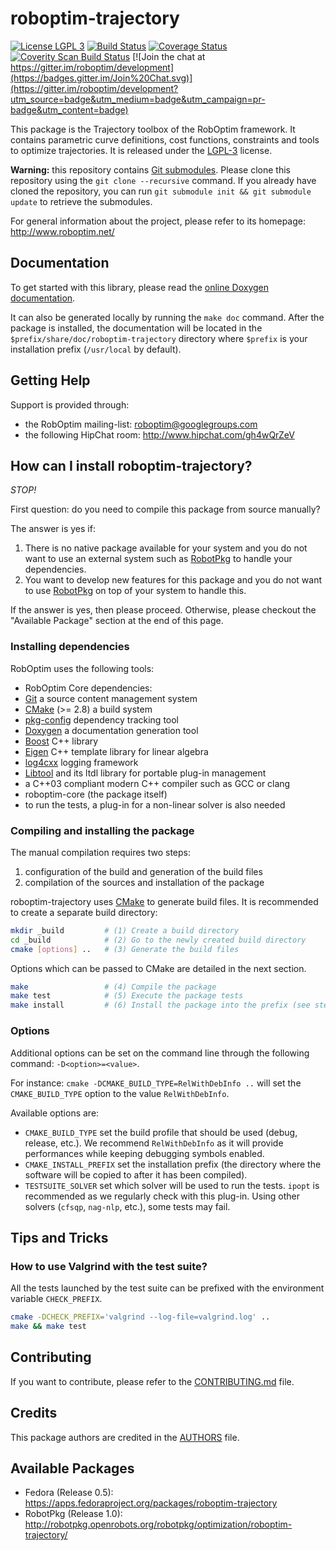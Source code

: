 roboptim-trajectory
===================

[![License LGPL 3][badge-license]](http://www.gnu.org/licenses/lgpl-3.0.txt)
[![Build Status](https://travis-ci.org/roboptim/roboptim-trajectory.png?branch=master)](https://travis-ci.org/roboptim/roboptim-trajectory)
[![Coverage Status](https://coveralls.io/repos/roboptim/roboptim-trajectory/badge.png)](https://coveralls.io/r/roboptim/roboptim-trajectory)
[![Coverity Scan Build Status](https://scan.coverity.com/projects/879/badge.svg)](https://scan.coverity.com/projects/879)
[![Join the chat at https://gitter.im/roboptim/development](https://badges.gitter.im/Join%20Chat.svg)](https://gitter.im/roboptim/development?utm_source=badge&utm_medium=badge&utm_campaign=pr-badge&utm_content=badge)

This package is the Trajectory toolbox of the RobOptim framework. It
contains parametric curve definitions, cost functions, constraints
and tools to optimize trajectories. It is released under the
[LGPL-3](COPYING.LESSER) license.

**Warning:** this repository contains [Git
submodules][git-submodules]. Please clone this repository using the
`git clone --recursive` command. If you already have cloned the
repository, you can run `git submodule init && git submodule update`
to retrieve the submodules.

For general information about the project, please refer to its
homepage: http://www.roboptim.net/


Documentation
-------------

To get started with this library, please read the [online Doxygen
documentation][doxygen-documentation].

It can also be generated locally by running the `make doc`
command. After the package is installed, the documentation will be
located in the `$prefix/share/doc/roboptim-trajectory` directory where
`$prefix` is your installation prefix (`/usr/local` by default).


Getting Help
------------

Support is provided through:
 * the RobOptim mailing-list: roboptim@googlegroups.com
 * the following HipChat room: http://www.hipchat.com/gh4wQrZeV


How can I install roboptim-trajectory?
--------------------------------------

*STOP!*

First question: do you need to compile this package from source
manually?

The answer is yes if:

 1. There is no native package available for your system and you do
 not want to use an external system such as [RobotPkg] to handle your
 dependencies.
 1. You want to develop new features for this package and you do not
 want to use [RobotPkg] on top of your system to handle this.

If the answer is yes, then please proceed. Otherwise, please checkout
the "Available Package" section at the end of this page.


### Installing dependencies

RobOptim uses the following tools:

 * RobOptim Core dependencies:
  * [Git][] a source content management system
  * [CMake][] (>= 2.8) a build system
  * [pkg-config][] dependency tracking tool
  * [Doxygen][] a documentation generation tool
  * [Boost][] C++ library
  * [Eigen][] C++ template library for linear algebra
  * [log4cxx][] logging framework
  * [Libtool][] and its ltdl library for portable plug-in management
  * a C++03 compliant modern C++ compiler such as GCC or clang
 * roboptim-core (the package itself)
 * to run the tests, a plug-in for a non-linear solver is also needed


### Compiling and installing the package

The manual compilation requires two steps:

 1. configuration of the build and generation of the build files
 2. compilation of the sources and installation of the package

roboptim-trajectory uses [CMake](http://www.cmake.org/) to generate
build files. It is recommended to create a separate build directory:

```sh
mkdir _build         # (1) Create a build directory
cd _build            # (2) Go to the newly created build directory
cmake [options] ..   # (3) Generate the build files
```

Options which can be passed to CMake are detailed in the next section.

```sh
make                 # (4) Compile the package
make test            # (5) Execute the package tests
make install         # (6) Install the package into the prefix (see step 3)
```


### Options

Additional options can be set on the command line through the
following command: `-D<option>=<value>`.

For instance: `cmake -DCMAKE_BUILD_TYPE=RelWithDebInfo ..` will set
the `CMAKE_BUILD_TYPE` option to the value `RelWithDebInfo`.


Available options are:

- `CMAKE_BUILD_TYPE` set the build profile that should be used (debug,
  release, etc.). We recommend `RelWithDebInfo` as it will provide
  performances while keeping debugging symbols enabled.
- `CMAKE_INSTALL_PREFIX` set the installation prefix (the directory
  where the software will be copied to after it has been compiled).
- `TESTSUITE_SOLVER` set which solver will be used to run the tests.
  `ipopt` is recommended as we regularly check with this plug-in. Using
  other solvers (`cfsqp`, `nag-nlp`, etc.), some tests may fail.


Tips and Tricks
---------------

### How to use Valgrind with the test suite?

All the tests launched by the test suite can be prefixed
with the environment variable `CHECK_PREFIX`.

```sh
cmake -DCHECK_PREFIX='valgrind --log-file=valgrind.log' ..
make && make test
```


Contributing
------------

If you want to contribute, please refer to the
[CONTRIBUTING.md](CONTRIBUTING.md) file.


Credits
-------

This package authors are credited in the [AUTHORS](AUTHORS) file.


Available Packages
------------------

 * Fedora (Release 0.5):
   https://apps.fedoraproject.org/packages/roboptim-trajectory
 * RobotPkg (Release 1.0):
   http://robotpkg.openrobots.org/robotpkg/optimization/roboptim-trajectory/

[badge-license]: https://img.shields.io/badge/license-LGPL_3-green.svg

[doxygen-documentation]: http://www.roboptim.net/roboptim-trajectory/doxygen/HEAD/

[git-submodules]: http://git-scm.com/book/en/Git-Tools-Submodules

[Boost]: http://www.boost.org/
[CMake]: htttp://www.cmake.org/
[Doxygen]: http://www.stack.nl/~dimitri/doxygen/
[Eigen]: http://eigen.tuxfamily.org/
[Git]: http://git-scm.com/
[Libtool]: https://www.gnu.org/software/libtool/
[log4cxx]: https://logging.apache.org/log4cxx/
[pkg-config]: http://www.freedesktop.org/wiki/Software/pkg-config/
[RobotPkg]: http://robotpkg.openrobots.org/
